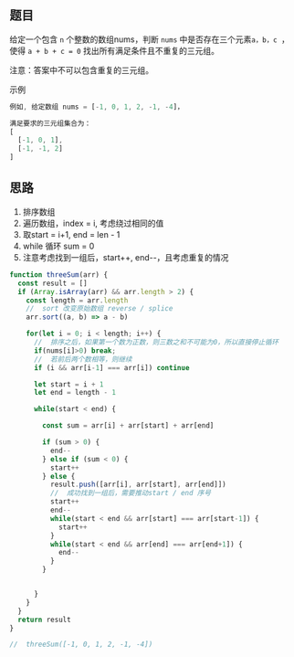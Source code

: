 ## 题目

给定一个包含 `n` 个整数的数组nums，判断 `nums` 中是否存在三个元素`a，b，c `，使得 `a + b + c = 0` 找出所有满足条件且不重复的三元组。

注意：答案中不可以包含重复的三元组。

示例
```js
例如, 给定数组 nums = [-1, 0, 1, 2, -1, -4]，

满足要求的三元组集合为：
[
  [-1, 0, 1],
  [-1, -1, 2]
]


```

## 思路
1. 排序数组
2. 遍历数组，index = i, 考虑绕过相同的值
3. 取start = i+1, end = len - 1
4. while 循环 sum = 0
5. 注意考虑找到一组后，start++, end--，且考虑重复的情况

```js
function threeSum(arr) {
  const result = []
  if (Array.isArray(arr) && arr.length > 2) {
    const length = arr.length
    //  sort 改变原始数组 reverse / splice
    arr.sort((a, b) => a - b)

    for(let i = 0; i < length; i++) {
      //  排序之后，如果第一个数为正数，则三数之和不可能为0，所以直接停止循环
      if(nums[i]>0) break;
      //  若前后两个数相等，则继续
      if (i && arr[i-1] === arr[i]) continue

      let start = i + 1
      let end = length - 1

      while(start < end) {

        const sum = arr[i] + arr[start] + arr[end]

        if (sum > 0) {
          end--
        } else if (sum < 0) {
          start++
        } else {
          result.push([arr[i], arr[start], arr[end]])
          //  成功找到一组后，需要推动start / end 序号
          start++
          end--
          while(start < end && arr[start] === arr[start-1]) {
            start++
          }
          while(start < end && arr[end] === arr[end+1]) {
            end--
          }
        }


      }
    }
  }
  return result
}

//  threeSum([-1, 0, 1, 2, -1, -4])

```
